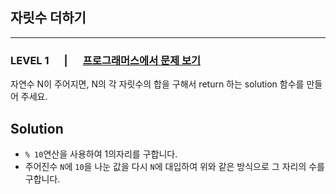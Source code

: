 ## 자릿수 더하기
***
### LEVEL 1 　 | 　 [프로그래머스에서 문제 보기](https://school.programmers.co.kr/learn/courses/30/lessons/12931)
자연수 N이 주어지면, N의 각 자릿수의 합을 구해서 return 하는 solution 함수를 만들어 주세요.

Solution
-----------
+ ```% 10```연산을 사용하여 1의자리를 구합니다.
+ 주어진수 ```N```에 ```10```을 나눈 값을 다시 ```N```에 대입하여 위와 같은 방식으로 그 자리의 수를 구합니다. 
